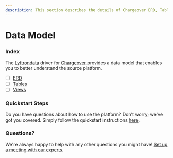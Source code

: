 ```yaml
---
description: This section describes the details of Chargeover ERD, Tables, and Views.
---
```


# Data Model

### Index

The  [Lyftrondata](https://www.lyftrondata.com/) driver for [Chargeover](https://www.lyftrondata.com/integration/chargeover/)[ ](https://www.lyftrondata.com/integration/chargeover/)provides a data model that enables you to better understand the source platform.

* [ ] [ERD](../../../business-analytics/chargeover/data-model/erd.md)
* [ ] [Tables](../../../business-analytics/chargeover/data-model/tables.md)
* [ ] [Views](../../../business-analytics/chargeover/data-model/views.md)

### Quickstart Steps

Do you have questions about how to use the platform? Don't worry; we've got you covered. Simply follow the quickstart instructions [here](../../../../quickstart-steps.md).

### Questions? <a href="#questions" id="questions"></a>

We're always happy to help with any other questions you might have! [Set up a meeting with our experts](https://www.lyftrondata.com/book-a-meeting/).

